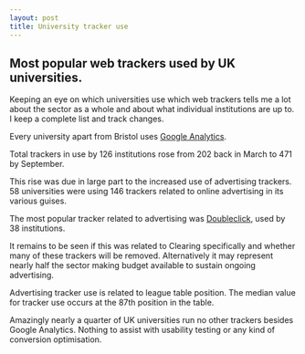 ```yaml
---
layout: post
title: University tracker use
---
```


## Most popular web trackers used by UK universities.

Keeping an eye on which universities use which web trackers tells me a lot about the sector as a whole and about what individual institutions are up to. I keep a complete list and track changes.

Every university apart from Bristol uses [Google Analytics](http://www.theguardian.com/technology/2012/apr/23/google-tracking-trackers-cookies-web-monitoring).

Total trackers in use by 126 institutions rose from 202 back in March to 471 by September.

This rise was due in large part to the increased use of advertising trackers. 58 universities were using 146 trackers related to online advertising in its various guises.

The most popular tracker related to advertising was [Doubleclick](http://www.theguardian.com/technology/2012/apr/23/doubleclick-tracking-trackers-cookies-web-monitoring), used by 38 institutions.

It remains to be seen if this was related to Clearing specifically and whether many of these trackers will be removed. Alternatively it may represent nearly half the sector making budget available to sustain ongoing advertising.

Advertising tracker use is related to league table position. The median value for tracker use occurs at the 87th position in the table.

Amazingly nearly a quarter of UK universities run no other trackers besides Google Analytics. Nothing to assist with usability testing or any kind of conversion optimisation.

